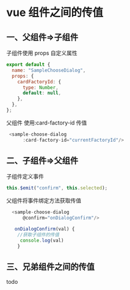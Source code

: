 # vue 组件之间的传值

## 一、父组件=>子组件

子组件使用 props 自定义属性

```js
export default {
  name: "SampleChooseDialog",
  props: {
    cardFactoryId: {
      type: Number,
      default: null,
    },
  },
};
```

父组件 使用:card-factory-id 传值

```js
 <sample-choose-dialog
      :card-factory-id="currentFactoryId"/>
```

## 二、子组件=>父组件

子组件定义事件

```js
this.$emit("confirm", this.selected);
```

父组件将事件绑定方法获取传值

```js
  <sample-choose-dialog
      @confirm="onDialogConfirm"/>

   onDialogConfirm(val) {
    //获取子组件的传值
     console.log(val)
    }

```

## 三、兄弟组件之间的传值

todo
